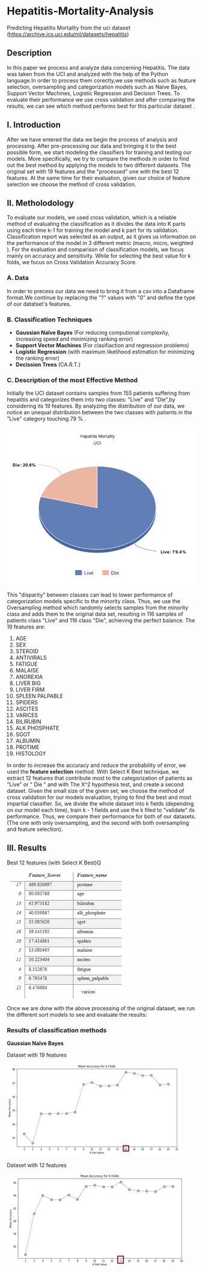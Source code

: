 # **Hepatitis-Mortality-Analysis**

Predicting Hepatitis Mortality from the uci dataset (https://archive.ics.uci.edu/ml/datasets/hepatitis)

## **Description**

In this paper we process and analyze data concerning Hepatitis. The data was taken from the UCI and analyzed with the help of the Python language.In order to process them corectly,we use methods such as feature selection, oversampling and categorization models such as Naïve Bayes, Support Vector Machines, Logistic Regression and Decision Trees. To evaluate their performance we use cross validation and after comparing the results, we can see which method performs best for this particular dataset .
 
## **I.  Introduction**

After we have entered the data we begin the process of analysis and processing. After pre-processing our data and bringing it to the best possible form, we start modeling the classifiers for training and testing our models. More specifically, we try to compare the methods in order to find out the best method by applying the models to two different datasets. The original set with 19 features and the "processed" one with the best 12 features. At the same time for their evaluation, given our choice of feature selection we choose the method of cross validation.

## **II.  Metholodology**

To evaluate our models, we used cross validation, which is a reliable method of evaluating the classification as it divides the data into K parts using each time k-1 for training the model and k part for its validation. Classification report was selected as an output, as it gives us information on the performance of the model in 3 different metric (macro, micro, weighted ). For the evaluation and comparison of classification models, we focus mainly on accuracy and sensitivity. While for selecting the best value for k folds, we focus on Cross Validation Accuracy Score.

### **A.  Data**

In order to precess our data we need to bring it from a csv into a Dataframe format.We continue by replacing the "?" values with "0" and define the type of our datatset's features.

### **B. Classification Techniques**

- **Gaussian Naïve Bayes** (For reducing computional complexity, increasing speed and minimizing ranking error)
- **Support Vector Machines** (For clasifiaction and regression problems)
- **Logistic Regression** (with maximum likelihood estimation for minimizing the ranking error)
- **Decission Trees** (CA.R.T.)

### **C.  Description of the most Effective Method**
Initially the UCI dataset contains samples from 155 patients suffering from hepatitis and categorizes them into two classes: "Live" and "Die",by considering its 19 features.
By analyzing the distribution of our data, we notice an unequal distribution between the two classes with patients in the "Live" category touching 79 % .

 ![](images/00.png)

This "disparity" between classes can lead to lower performance of categorization models specific to the minority class. Thus, we use the Oversampling method which randomly selects samples from the minority class and adds them to the original data set, resulting in 116 samples of patients class "Live" and 116 class "Die", achieving the perfect balance.
The 19 features are:

1.  AGE
2.  SEX
3.  STEROID
4.  ANTIVIRALS
5.  FATIGUE
6.  MALAISE
7.  ANOREXIA
8.  LIVER BIG
9.  LIVER FIRM
10.  SPLEEN PALPABLE
11.  SPIDERS
12.  ASCITES
13.  VARICES
14.  BILIRUBIN
15.  ALK PHOSPHATE
16.  SGOT
17.  ALBUMIN
18.  PROTIME
19.  HISTOLOGY

In order to  increase the accuracy and reduce the probability of error, we used the **feature selection** method. With Select K Best technique, we extract 12 features that contribute most to the categorization of patients as "Live" or " Die " and with The X^2 hypothesis test, and create a second dataset.
Given the small size of the given set, we choose the method of cross validation for our models evaluation, trying to find the best and most impartial classifier. So, we divide the whole dataset into k fields (depending on our model each time), train k - 1 fields and use the k filed to "validate" its performance. Thus, we compare their performance for both of our datasets. (The one with only oversampling, and the second with both oversampling and feature selection).

## **III.  Results**

Best 12 features (with Select K Best)Q

 ![](images/1.png)

Once we are done with the above processing of the original dataset, we run the different sort models to see and evaluate the results:

### **Results of classification methods**
 
 **Gaussian Naïve Bayes**
 
 Dataset with 19 features 
 
   ![](images/2.png)
   
Dataset with 12 features

   ![](images/3.png)

